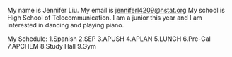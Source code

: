 My name is Jennifer Liu.
My email is jenniferl4209@hstat.org
My school is High School of Telecommunication.
I am a junior this year and I am interested in dancing and playing piano.

My Schedule:
1.Spanish
2.SEP
3.APUSH
4.APLAN
5.LUNCH
6.Pre-Cal
7.APCHEM
8.Study Hall
9.Gym


